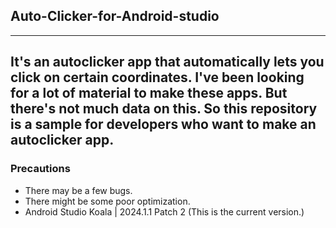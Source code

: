 ## Auto-Clicker-for-Android-studio  
---  
 It's an autoclicker app that automatically lets you click on certain coordinates. I've been looking for a lot of material to make these apps. But there's not much data on this. So this repository is a sample for developers who want to make an autoclicker app.  
---  
### Precautions  
- There may be a few bugs.  
- There might be some poor optimization.  
- Android Studio Koala | 2024.1.1 Patch 2 (This is the current version.)


